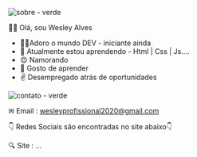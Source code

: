 
![sobre - verde](https://github.com/Wesleydo88/Wesleydo88/assets/136860867/17c92d6a-1396-49aa-ae89-27e84050a7af)

🙋‍♂️ Olá, sou Wesley Alves
- 👨‍💻Adoro o mundo DEV - iniciante ainda 
- 🌱 Atualmente estou aprendendo - Html | Css | Js....
- 😍 Namorando
- 📕 Gosto de aprender
- ✌️ Desempregado atrás de oportunidades
  
![contato - verde](https://github.com/Wesleydo88/Wesleydo88/assets/136860867/c8bac3ce-cb72-4fe0-afe2-a32d0bc3654e)

✉ Email : wesleyprofissional2020@gmail.com

👇 Redes Sociais são encontradas no site abaixo👇

🔍 Site : ...

